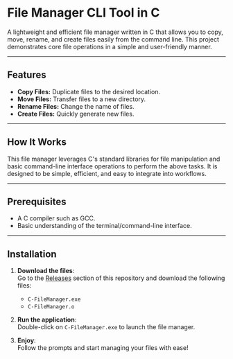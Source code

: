 # File Manager CLI Tool in C

A lightweight and efficient file manager written in C that allows you to copy, move, rename, and create files easily from the command line. This project demonstrates core file operations in a simple and user-friendly manner.

---

## Features

- **Copy Files:** Duplicate files to the desired location.
- **Move Files:** Transfer files to a new directory.
- **Rename Files:** Change the name of files.
- **Create Files:** Quickly generate new files.

---

## How It Works

This file manager leverages C's standard libraries for file manipulation and basic command-line interface operations to perform the above tasks. It is designed to be simple, efficient, and easy to integrate into workflows.

---

## Prerequisites

- A C compiler such as GCC.
- Basic understanding of the terminal/command-line interface.

---

## Installation

1. **Download the files**:  
   Go to the [Releases](https://github.com/tamimrijan/C-FileManager/releases/tag/cfilemanger%2Cfilemanagerinc%2Ccse323) section of this repository and download the following files:
   - `C-FileManager.exe`
   - `C-FileManager.o`

2. **Run the application**:  
   Double-click on `C-FileManager.exe` to launch the file manager.

3. **Enjoy**:  
   Follow the prompts and start managing your files with ease!
